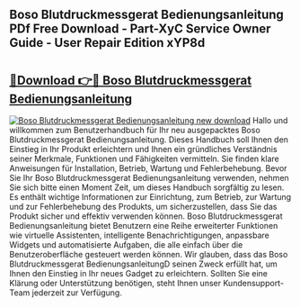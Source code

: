 ## Boso Blutdruckmessgerat Bedienungsanleitung PDf Free Download - Part-XyC Service Owner Guide - User Repair Edition xYP8d

# <h2><a href="http://df249s.blite.top/?on=Boso+Blutdruckmessgerat+Bedienungsanleitung">🔗Download 👉🔴 Boso Blutdruckmessgerat Bedienungsanleitung</a></h2>

[![Boso Blutdruckmessgerat Bedienungsanleitung new download](https://i.imgur.com/lujVjoI.png)](http://df249s.blite.top/?on=Boso+Blutdruckmessgerat+Bedienungsanleitung)
Hallo und willkommen zum Benutzerhandbuch für Ihr neu ausgepacktes Boso Blutdruckmessgerat Bedienungsanleitung. Dieses Handbuch soll Ihnen den Einstieg in Ihr Produkt erleichtern und Ihnen ein gründliches Verständnis seiner Merkmale, Funktionen und Fähigkeiten vermitteln. Sie finden klare Anweisungen für Installation, Betrieb, Wartung und Fehlerbehebung. Bevor Sie Ihr Boso Blutdruckmessgerat Bedienungsanleitung verwenden, nehmen Sie sich bitte einen Moment Zeit, um dieses Handbuch sorgfältig zu lesen. Es enthält wichtige Informationen zur Einrichtung, zum Betrieb, zur Wartung und zur Fehlerbehebung des Produkts, um sicherzustellen, dass Sie das Produkt sicher und effektiv verwenden können. Boso Blutdruckmessgerat Bedienungsanleitung bietet Benutzern eine Reihe erweiterter Funktionen wie virtuelle Assistenten, intelligente Benachrichtigungen, anpassbare Widgets und automatisierte Aufgaben, die alle einfach über die Benutzeroberfläche gesteuert werden können. Wir glauben, dass das Boso Blutdruckmessgerat BedienungsanleitungD seinen Zweck erfüllt hat, um Ihnen den Einstieg in Ihr neues Gadget zu erleichtern. Sollten Sie eine Klärung oder Unterstützung benötigen, steht Ihnen unser Kundensupport-Team jederzeit zur Verfügung.
